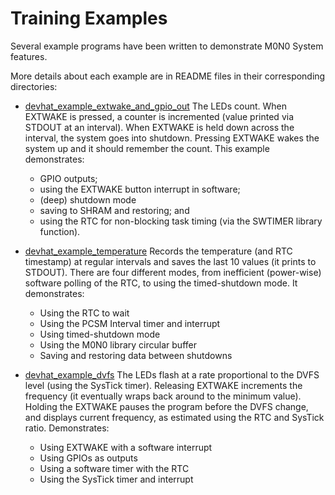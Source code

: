 # Training Examples

Several example programs have been written to demonstrate M0N0 System features. 

More details about each example are in README files in their corresponding directories:

* [devhat_example_extwake_and_gpio_out](projects/devhat_example_extwake_and_gpio_out/README.md) The LEDs count. When EXTWAKE is pressed, a counter is incremented (value printed via STDOUT at an interval). When EXTWAKE is held down across the interval, the system goes into shutdown. Pressing EXTWAKE wakes the system up and it should remember the count. This example demonstrates:

    * GPIO outputs;
    * using the EXTWAKE button interrupt in software;
    * (deep) shutdown mode
    * saving to SHRAM and restoring; and
    * using the RTC for non-blocking task timing (via the SWTIMER library function). 
* [devhat_example_temperature](projects/devhat_example_temperature/README.md) Records the temperature (and RTC timestamp) at regular intervals and saves the last 10 values (it prints to STDOUT). There are four different modes, from inefficient (power-wise) software polling of the RTC, to using the timed-shutdown mode. It demonstrates:

    * Using the RTC to wait
    * Using the PCSM Interval timer and interrupt
    * Using timed-shutdown mode
    * Using the M0N0 library circular buffer
    * Saving and restoring data between shutdowns

* [devhat_example_dvfs](projects/devhat_example_dvfs/README.md) The LEDs flash at a rate proportional to the DVFS level (using the SysTick timer). Releasing EXTWAKE increments the frequency (it eventually wraps back around to the minimum value). Holding the EXTWAKE pauses the program before the DVFS change, and displays current frequency, as estimated using the RTC and SysTick ratio. Demonstrates:

    * Using EXTWAKE with a software interrupt
    * Using GPIOs as outputs
    * Using a software timer with the RTC
    * Using the SysTick timer and interrupt



